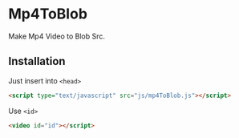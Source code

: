 # Mp4ToBlob
Make Mp4 Video to Blob Src.

## Installation
Just insert into  `<head>`

```html
<script type="text/javascript" src="js/mp4ToBlob.js"></script>
```

Use  `<id>`

```html
<video id="id"></script>
```

